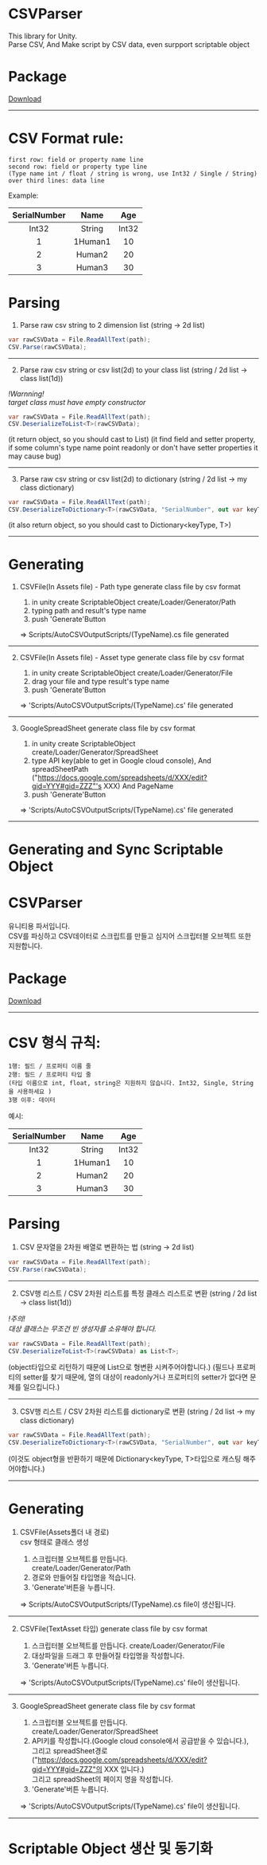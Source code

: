 CSVParser
==================================================
This library for Unity.  
Parse CSV, And Make script by CSV data, even surpport scriptable object 

Package
==================================================

[Download](https://drive.google.com/file/d/1WAdqEXo2yCsxft-soXeJg5v-Z4o9AnlM/view?usp=sharing)

--------------------------------------------------

CSV Format rule:  
==================================================
    first row: field or property name line  
    second row: field or property type line  
    (Type name int / float / string is wrong, use Int32 / Single / String) 
    over third lines: data line

Example:

|SerialNumber|Name|Age|
|:-:|:------:|:--:|
|Int32|String|Int32|
|1|1Human1|10|
|2|Human2|20|
|3|Human3|30|

Parsing
==================================================

1. Parse raw csv string to 2 dimension list (string &rarr; 2d list)  

```cs
var rawCSVData = File.ReadAllText(path);
CSV.Parse(rawCSVData);
```
--------------------------------------------------
2. Parse raw csv string or csv list(2d) to your class list (string / 2d list &rarr; class list(1d))  

_!Warnning!  
target class must have empty constructor_


```cs
var rawCSVData = File.ReadAllText(path);
CSV.DeserializeToList<T>(rawCSVData);
```

(it return object, so you should cast to List<T>)
(it find field and setter property, 
if some column's type name point readonly or don't have setter properties it may cause bug)

--------------------------------------------------
3. Parse raw csv string or csv list(2d) to dictionary
(string / 2d list &rarr; my class dictionary)

```cs
var rawCSVData = File.ReadAllText(path);
CSV.DeserializeToDictionary<T>(rawCSVData, "SerialNumber", out var keyType);
```

(it also return object, so you should cast to Dictionary<keyType, T>)

--------------------------------------------------
Generating
==================================================
1. CSVFile(In Assets file) - Path type
generate class file by csv format

    1) in unity create ScriptableObject
        create/Loader/Generator/Path
    2) typing path and result's type name
    3) push 'Generate'Button

    $\Rightarrow$ Scripts/AutoCSVOutputScripts/(TypeName).cs file generated
   
--------------------------------------------------
 2. CSVFile(In Assets file) - Asset type
 generate class file by csv format
 
     1) in unity create ScriptableObject
         create/Loader/Generator/File
     2) drag your file and type result's type name
     3) push 'Generate'Button
 
     $\Rightarrow$ 'Scripts/AutoCSVOutputScripts/(TypeName).cs' file generated
    
--------------------------------------------------
3. GoogleSpreadSheet
 generate class file by csv format
 
     1) in unity create ScriptableObject
         create/Loader/Generator/SpreadSheet
     2) type API key(able to get in Google cloud console),
        And spreadSheetPath ("https://docs.google.com/spreadsheets/d/XXX/edit?gid=YYY#gid=ZZZ"'s XXX)
        And PageName
     3) push 'Generate'Button
 
     $\Rightarrow$ 'Scripts/AutoCSVOutputScripts/(TypeName).cs' file generated
   
--------------------------------------------------
     
Generating and Sync Scriptable Object
==================================================  


CSVParser
==================================================
유니티용 파서입니다.  
CSV를 파싱하고 CSV데이터로 스크립트를 만들고 심지어 스크립터블 오브젝트 또한 지원합니다.

Package
==================================================

[Download](https://drive.google.com/file/d/1WAdqEXo2yCsxft-soXeJg5v-Z4o9AnlM/view?usp=sharing)

--------------------------------------------------

CSV 형식 규칙:  
==================================================
    1행: 필드 / 프로퍼티 이름 줄
    2행: 필드 / 프로퍼티 타입 줄  
    (타입 이름으로 int, float, string은 지원하지 않습니다. Int32, Single, String을 사용하세요 ) 
    3행 이후: 데이터

예시:

|SerialNumber|Name|Age|
|:-:|:------:|:--:|
|Int32|String|Int32|
|1|1Human1|10|
|2|Human2|20|
|3|Human3|30|

Parsing
==================================================

1. CSV 문자열을 2차원 배열로 변환하는 법 (string &rarr; 2d list)  

```cs
var rawCSVData = File.ReadAllText(path);
CSV.Parse(rawCSVData);
```
--------------------------------------------------
2. CSV행 리스트 / CSV 2차원 리스트를 특정 클래스 리스트로 변환 (string / 2d list &rarr; class list(1d))  

_!주의!  
대상 클래스는 무조건 빈 생성자를 소유해야 합니다._


```cs
var rawCSVData = File.ReadAllText(path);
CSV.DeserializeToList<T>(rawCSVData) as List<T>;
```

(object타입으로 리턴하기 때문에 List<T>으로 형변환 시켜주어야합니다.)
(필드나 프로퍼티의 setter를 찾기 때문에, 
열의 대상이 readonly거나 프로퍼티의 setter가 없다면 문제를 일으킵니다.)

--------------------------------------------------
3.  CSV행 리스트 / CSV 2차원 리스트를 dictionary로 변환
(string / 2d list &rarr; my class dictionary)

```cs
var rawCSVData = File.ReadAllText(path);
CSV.DeserializeToDictionary<T>(rawCSVData, "SerialNumber", out var keyType);
```

(이것도 object형을 반환하기 때문에 Dictionary<keyType, T>타입으로 캐스팅 해주어야합니다.)

--------------------------------------------------
Generating
==================================================
1. CSVFile(Assets폴더 내 경로)  
csv 형태로 클래스 생성

    1) 스크립터블 오브젝트를 만듭니다.  
        create/Loader/Generator/Path
    2) 경로와 만들어질 타입명을 적습니다.  
    3) 'Generate'버튼을 누릅니다.  

    $\Rightarrow$ Scripts/AutoCSVOutputScripts/(TypeName).cs file이 생산됩니다.
   
--------------------------------------------------
 2. CSVFile(TextAsset 타입)
 generate class file by csv format
 
     1) 스크립터블 오브젝트를 만듭니다.
         create/Loader/Generator/File
     2) 대상파일을 드래그 후 만들어질 타입명을 작성합니다.
     3) 'Generate'버튼 누릅니다.
 
     $\Rightarrow$ 'Scripts/AutoCSVOutputScripts/(TypeName).cs' file이 생산됩니다.
    
--------------------------------------------------
3. GoogleSpreadSheet
 generate class file by csv format
 
     1) 스크립터블 오브젝트를 만듭니다.  
         create/Loader/Generator/SpreadSheet  
     2) API키를 작성합니다.(Google cloud console에서 공급받을 수 있습니다.),  
        그리고 spreadSheet경로 ("https://docs.google.com/spreadsheets/d/XXX/edit?gid=YYY#gid=ZZZ"의 XXX 입니다.)  
        그리고 spreadSheet의 페이지 명을 작성합니다.  
     3) 'Generate'버튼 누릅니다. 
 
     $\Rightarrow$ 'Scripts/AutoCSVOutputScripts/(TypeName).cs' file이 생산됩니다.
   
--------------------------------------------------
     
Scriptable Object 생산 및 동기화  
==================================================


